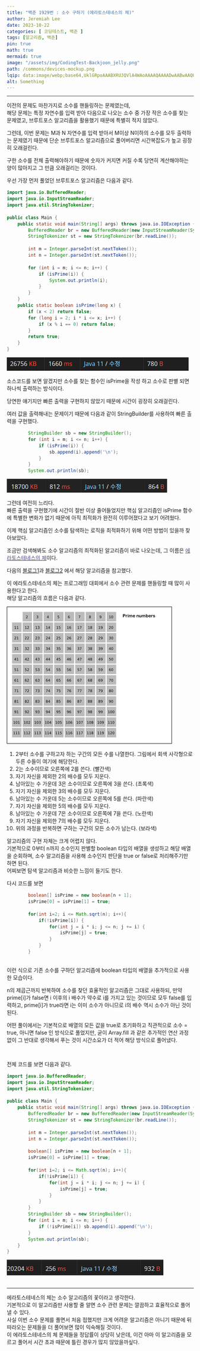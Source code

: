 ```yaml
---
title: "백준 1929번 : 소수 구하기 (에라토스테네스의 체)"
author: Jeremiah Lee
date: 2023-10-22
categories: [ 코딩테스트, 백준 ]
tags: [알고리즘, 백준]
pin: true
math: true
mermaid: true
image: "/assets/img/CodingTest-Backjoon_jelly.png"
path: /commons/devices-mockup.png
lqip: data:image/webp;base64,UklGRpoAAABXRUJQVlA4WAoAAAAQAAAADwAABwAAQUxQSDIAAAARL0AmbZurmr57yyIiqE8oiG0bejIYEQTgqiDA9vqnsUSI6H+oAERp2HZ65qP/VIAWAFZQOCBCAAAA8AEAnQEqEAAIAAVAfCWkAALp8sF8rgRgAP7o9FDvMCkMde9PK7euH5M1m6VWoDXf2FkP3BqV0ZYbO6NA/VFIAAAA
alt: Something
---
```

***

이전의 문제도 마찬가지로 소수를 핸들링하는 문제였는데,   
해당 문제는 특정 자연수를 입력 받아 다음으로 나오는 소수 중 가장 작은 소수를 찾는 문제였고,
브루트포스 알고리즘을 활용했기 때문에 특별히 적지 않았다.

그런데, 이번 문제는 M과 N 자연수를 입력 받아서 M이상 N이하의 소수를 모두 출력하는
문제였기 때문에 단순 브루트포스 알고리즘으로 풀어버리면 시간복잡도가 높고 굉장히 오래걸린다.

구한 소수를 전체 출력해야하기 때문에 숫자가 커지면 커질 수록 당연히 계산해야하는 양이 많아지고
그 만큼 오래걸리는 것이다.

우선 가장 먼저 풀었던 브루트포스 알고리즘은 다음과 같다.
```java
import java.io.BufferedReader;
import java.io.InputStreamReader;
import java.util.StringTokenizer;

public class Main {
    public static void main(String[] args) throws java.io.IOException {
        BufferedReader br = new BufferedReader(new InputStreamReader(System.in));
        StringTokenizer st = new StringTokenizer(br.readLine());

        int m = Integer.parseInt(st.nextToken());
        int n = Integer.parseInt(st.nextToken());

        for (int i = m; i <= n; i++) {
            if (isPrime(i)) {
                System.out.println(i);
            }
        }
    }
    public static boolean isPrime(long x) {
        if (x < 2) return false;
        for (long i = 2; i * i <= x; i++) {
            if (x % i == 0) return false;
        }
        return true;
    }
}
```
![](/assets/img/CT_BJ_LOG/BJ_1735_1.png)
<br>

소스코드를 보면 알겠지만 소수를 찾는 함수인 isPrime을 작성 하고 
소수로 판별 되면 하나씩 출력하는 방식이다.

당연한 얘기지만 빠른 출력을 구현하지 않았기 때문에 시간이 굉장히 오래걸린다.

여러 값을 출력해내는 문제이기 때문에 다음과 같이 StringBuilder를 사용하여 빠른 출력을 구현했다.
```java
        StringBuilder sb = new StringBuilder();
        for (int i = m; i <= n; i++) {
            if (isPrime(i)) {
                sb.append(i).append('\n');
            }
        }
        System.out.println(sb);
```
![](/assets/img/CT_BJ_LOG/BJ_1735_2.png)
<br>

그런데 여전히 느리다.   
빠른 출력을 구현했기에 시간이 절반 이상 줄어들었지만 
핵심 알고리즘인 isPrime 함수에 특별한 변화가 없기 때문에 아직 최적화가 완전히 이루어졌다고
보기 어려웠다.

이제 핵심 알고리즘인 소수를 탐색하는 로직을 최적화하기 위해 어떤 방법이 있을까 찾아보았다.

조금만 검색해봐도 소수 알고리즘의 최적화된 알고리즘이 바로 나오는데, 그 이름은 
[<span style="color:#4C4C7C">에라토스테네스의 체</span>](https://ko.wikipedia.org/wiki/%EC%97%90%EB%9D%BC%ED%86%A0%EC%8A%A4%ED%85%8C%EB%84%A4%EC%8A%A4%EC%9D%98_%EC%B2%B4)이다.

다음의 [블로그1](https://loosie.tistory.com/267)과 [블로그2](https://firework-ham.tistory.com/8)
에서 해당 알고리즘을 참고했다.

이 에라토스테네스의 체는 프로그래밍 대회에서 소수 관련 문제를 핸들링할 때 많이 사용한다고 한다.   
해당 알고리즘의 흐름은 다음과 같다.

![](/assets/img/CT_BJ_LOG/Sieve_of_Eratosthenes_animation.gif)
1. 2부터 소수를 구하고자 하는 구간의 모든 수를 나열한다. 그림에서 회색 사각형으로 두른 수들이 여기에 해당한다.
2. 2는 소수이므로 오른쪽에 2를 쓴다. (빨간색)
3. 자기 자신을 제외한 2의 배수를 모두 지운다.
4. 남아있는 수 가운데 3은 소수이므로 오른쪽에 3을 쓴다. (초록색)
5. 자기 자신을 제외한 3의 배수를 모두 지운다.
6. 남아있는 수 가운데 5는 소수이므로 오른쪽에 5를 쓴다. (파란색)
7. 자기 자신을 제외한 5의 배수를 모두 지운다.
8. 남아있는 수 가운데 7은 소수이므로 오른쪽에 7을 쓴다. (노란색)
9. 자기 자신을 제외한 7의 배수를 모두 지운다.
10. 위의 과정을 반복하면 구하는 구간의 모든 소수가 남는다. (보라색)

알고리즘의 구현 자체는 크게 어렵지 않다.   
기본적으로 0부터 n까지 소수인지 판별할 boolean 타입의 배열을 생성하고 
해당 배열을 순회하며, 소수 알고리즘을 사용해 소수인지 판단을 true or false로 처리해주기만 하면 된다.   
어찌보면 탐색 알고리즘과 비슷한 느낌이 들기도 한다.

다시 코드를 보면
```java
        boolean[] isPrime = new boolean[n + 1];
        isPrime[0] = isPrime[1] = true;

        for(int i=2; i <= Math.sqrt(n); i++){
            if(!isPrime[i]) {
                for(int j = i * i; j <= n; j += i) {
                    isPrime[j] = true;
                }
            }
        }
```
<br>
이런 식으로 기존 소수를 구하던 알고리즘에 boolean 타입의 배열을 추가적으로 
사용한 모습이다.

n의 제곱근까지 반복하여 소수를 찾던 효율적인 알고리즘은 그대로 사용하되,
만약 prime[i]가 false면 i 이후의 i 배수가 약수로 i를 가지고 있는 것이므로
모두 false를 입력하고, prime[i]가 true라면 i는 이미 소수가 아니므로 i의 배수 역시 
소수가 아닌 것이 된다.

어떤 풀이에서는 기본적으로 배열의 모든 값을 true로 초기화하고 
직관적으로 소수 = true, 아니면 false 인 방식으로 풀었지만,
굳이 Array.fill 과 같은 추가적인 연산 과정 없이 그 반대로 생각해서 푸는 것이
시간소요가 더 적어 해당 방식으로 풀어냈다.

<br>

전체 코드를 보면 다음과 같다.
```java
import java.io.BufferedReader;
import java.io.InputStreamReader;
import java.util.StringTokenizer;

public class Main {
    public static void main(String[] args) throws java.io.IOException {
        BufferedReader br = new BufferedReader(new InputStreamReader(System.in));
        StringTokenizer st = new StringTokenizer(br.readLine());

        int m = Integer.parseInt(st.nextToken());
        int n = Integer.parseInt(st.nextToken());

        boolean[] isPrime = new boolean[n + 1];
        isPrime[0] = isPrime[1] = true;

        for(int i=2; i <= Math.sqrt(n); i++){
            if(!isPrime[i]) {
                for(int j = i * i; j <= n; j += i) {
                    isPrime[j] = true;
                }
            }
        }
        StringBuilder sb = new StringBuilder();
        for (int i = m; i <= n; i++) {
            if (!isPrime[i]) sb.append(i).append('\n');
        }
        System.out.println(sb);
    }
}
```
![](/assets/img/CT_BJ_LOG/BJ_1735_3.png)
<br>
<br>

***
에라토스테네스의 체는 소수 알고리즘의 꽃이라고 생각한다.   
기본적으로 이 알고리즘만 사용할 줄 알면 소수 관련 문제는 깔끔하고 효율적으로 풀어낼 수 있다.   
사실 이번 소수 문제를 풀면서 처음 접했지만 크게 어려운 알고리즘은 아니기 때문에
뒤따라오는 문제들을 더 풀어보면 많이 익숙해질 것이다.   
이 에라토스테네스의 체 문제들을 정답률이 상당히 낮은데, 이건 아마 이 알고리즘을 모르고 풀어서
시간 초과 때문에 틀린 경우가 많지 않았을까싶다.
